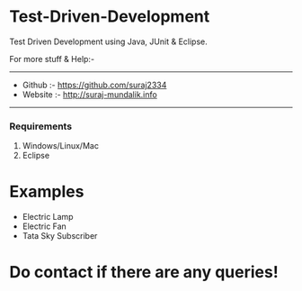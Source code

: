 # Test-Driven-Development  

Test Driven Development using Java, JUnit & Eclipse.  

For more stuff & Help:-  
*******************************************  
* Github  :- https://github.com/suraj2334   
* Website :- http://suraj-mundalik.info      
*******************************************  

<h3>Requirements</h3>  
<ol>  
	<li>Windows/Linux/Mac</li>  
	<li>Eclipse</li>  
</ol>  

<h1>Examples</h1>  
<ul>  
	<li>Electric Lamp</li>  
	<li>Electric Fan</li>  
	<li>Tata Sky Subscriber</li>  
</ul>  

<b><h1>Do contact if there are any queries!</h1></b>  

